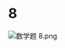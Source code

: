 # 8

<img src="/Users/yangdong/Library/CloudStorage/OneDrive-Personal/Media/Knowledge Base.media/数学题 8.png" alt="数学题 8.png" style="zoom:100%;" />
